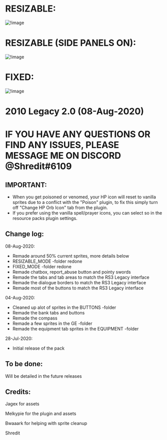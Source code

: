 # RESIZABLE:
![!image](https://i.imgur.com/84xXGE5.png)
# RESIZABLE (SIDE PANELS ON):
![!image](https://i.imgur.com/68krPBa.png)
# FIXED:
![!image](https://i.imgur.com/cTAmA9q.png)

# 2010 Legacy 2.0 (08-Aug-2020)

# IF YOU HAVE ANY QUESTIONS OR FIND ANY ISSUES, PLEASE MESSAGE ME ON DISCORD @Shredit#6109

## IMPORTANT:

- When you get poisoned or venomed, your HP icon will reset to vanilla sprites due to a conflict with the "Poison" plugin, to fix this
  simply turn off "Change HP Orb Icon" tab from the plugin.
- If you prefer using the vanilla spell/prayer icons, you can select so in the resource packs plugin settings.

## Change log:

08-Aug-2020:

- Remade around 50% current sprites, more details below
- RESIZABLE_MODE -folder redone
- FIXED_MODE -folder redone
- Remade chatbox, report_abuse button and pointy swords
- Remade the tabs and tab areas to match the RS3 Legacy interface
- Remade the dialogue borders to match the RS3 Legacy interface
- Remade most of the buttons to match the RS3 Legacy interface

04-Aug-2020:

- Cleaned up alot of sprites in the BUTTONS -folder
- Remade the bank tabs and buttons
- Remade the compass
- Remade a few sprites in the GE -folder
- Remade the equipment tab sprites in the EQUIPMENT -folder

28-Jul-2020:

- Initial release of the pack



## To be done:

Will be detailed in the future releases



## Credits:
Jagex for assets

Melkypie for the plugin and assets

Bwaaark for helping with sprite cleanup

Shredit
